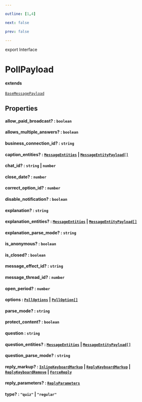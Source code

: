 ```yaml
---

outline: [1,4]

next: false

prev: false

---
```


export Interface
# PollPayload
#### extends
 [`BaseMessagePayload`](./BaseMessagePayload.md)

## Properties

#### allow_paid_broadcast? : `boolean`

#### allows_multiple_answers? : `boolean`

#### business_connection_id? : `string`

#### caption_entities? : [`MessageEntities`](../classes/MessageEntities.md) \| [`MessageEntityPayload[]`](./MessageEntityPayload.md)

#### chat_id? : `string` \| `number`

#### close_date? : `number`

#### correct_option_id? : `number`

#### disable_notification? : `boolean`

#### explanation? : `string`

#### explanation_entities? : [`MessageEntities`](../classes/MessageEntities.md) \| [`MessageEntityPayload[]`](./MessageEntityPayload.md)

#### explanation_parse_mode? : `string`

#### is_anonymous? : `boolean`

#### is_closed? : `boolean`

#### message_effect_id? : `string`

#### message_thread_id? : `number`

#### open_period? : `number`

#### options : [`PollOptions`](../classes/PollOptions.md) \| [`PollOption[]`](./PollOption.md)

#### parse_mode? : `string`

#### protect_content? : `boolean`

#### question : `string`

#### question_entities? : [`MessageEntities`](../classes/MessageEntities.md) \| [`MessageEntityPayload[]`](./MessageEntityPayload.md)

#### question_parse_mode? : `string`

#### reply_markup? : [`InlineKeyboardMarkup`](../classes/InlineKeyboardMarkup.md) \| [`ReplyKeyboardMarkup`](../classes/ReplyKeyboardMarkup.md) \| [`ReplyKeyboardRemove`](../classes/ReplyKeyboardRemove.md) \| [`ForceReply`](../classes/ForceReply.md)

#### reply_parameters? : [`ReplyParameters`](./ReplyParameters.md)

#### type? : `"quiz"` \| `"regular"`

